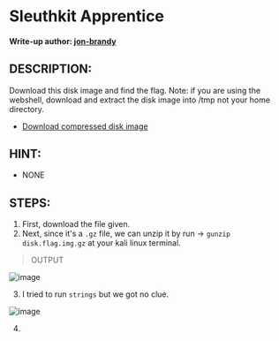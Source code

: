 # Sleuthkit Apprentice
#### Write-up author: [jon-brandy](https://github.com/jon-brandy)
## DESCRIPTION:
Download this disk image and find the flag. Note: if you are using the webshell, 
download and extract the disk image into /tmp not your home directory.

- [Download compressed disk image]()
## HINT:
- NONE
## STEPS:
1. First, download the file given.
2. Next, since it's a `.gz` file, we can unzip it by run -> `gunzip disk.flag.img.gz` at your kali linux terminal.

> OUTPUT

![image](https://user-images.githubusercontent.com/70703371/181508488-1d041825-f778-49bf-9d0b-5bc4a5e55c0e.png)

3. I tried to run `strings` but we got no clue.

![image](https://user-images.githubusercontent.com/70703371/181509235-e12492eb-cdc4-485c-90eb-1a1f2df47f0b.png)

4. 
